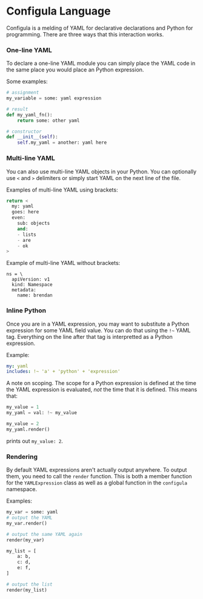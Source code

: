 # Configula Language
Configula is a melding of YAML for declarative declarations and Python for programming.
There are three ways that this interaction works.

### One-line YAML

To declare a one-line YAML module you can simply place the YAML code in the same place
you would place an Python expression.

Some examples:
```python
# assignment
my_variable = some: yaml expression

# result
def my_yaml_fn():
    return some: other yaml

# constructor
def __init__(self):
    self.my_yaml = another: yaml here
```

### Multi-line YAML
You can also use multi-line YAML objects in your Python. You can optionally use `<` and `>` delimiters or simply start YAML on the next line of the file.

Examples of multi-line YAML using brackets:

```python
return <
  my: yaml
  goes: here
  even:
    sub: objects
    and:
    - lists
    - are
    - ok
>
```

Example of multi-line YAML without brackets:
```
ns = \
  apiVersion: v1
  kind: Namespace
  metadata:
    name: brendan
```

### Inline Python
Once you are in a YAML expression, you may want to substitute a Python expression for some YAML field
value. You can do that using the `!~` YAML tag. Everything on the line after that tag is interpretted
as a Python expression.

Example:
```yaml
my: yaml
includes: !~ 'a' + 'python' + 'expression'
```

A note on scoping. The scope for a Python expression is defined at the time the YAML expression is evaluated, *not* the time that it is defined. This means that:

```python
my_value = 1
my_yaml = val: !~ my_value

my_value = 2
my_yaml.render()
```

prints out `my_value: 2`.

### Rendering
By default YAML expressions aren't actually output anywhere. To output them, you need to call the `render` function. This is both a member function for the `YAMLExpression` class as well as a global
function in the `configula` namespace.

Examples:
```python
my_var = some: yaml
# output the YAML
my_var.render()

# output the same YAML again
render(my_var)

my_list = [
    a: b,
    c: d,
    e: f,
]

# output the list
render(my_list)
```